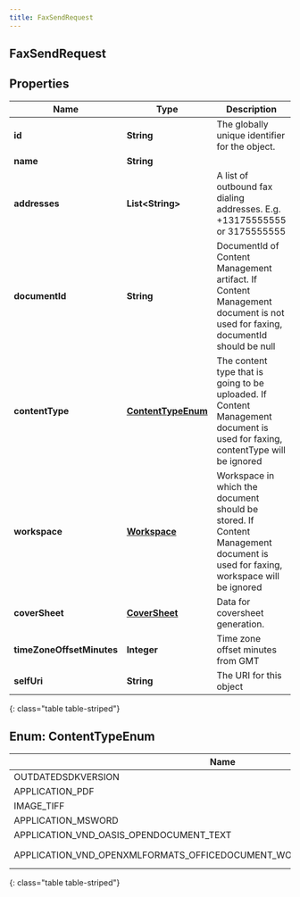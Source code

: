 ```yaml
---
title: FaxSendRequest
---
```


## FaxSendRequest

## Properties

| Name                      | Type                                                 | Description                                                                                                                    | Notes      |
| ------------------------- | ---------------------------------------------------- | ------------------------------------------------------------------------------------------------------------------------------ | ---------- |
| **id**                    | <!----><!---->**String**<!---->                      | The globally unique identifier for the object.                                                                                 | [optional] |
| **name**                  | <!----><!---->**String**<!---->                      |                                                                                                                                | [optional] |
| **addresses**             | <!----><!---->**List&lt;String&gt;**<!---->          | A list of outbound fax dialing addresses. E.g. +13175555555 or 3175555555                                                      |            |
| **documentId**            | <!----><!---->**String**<!---->                      | DocumentId of Content Management artifact. If Content Management document is not used for faxing, documentId should be null    | [optional] |
| **contentType**           | [**ContentTypeEnum**](#ContentTypeEnum)<!---->       | The content type that is going to be uploaded. If Content Management document is used for faxing, contentType will be ignored  | [optional] |
| **workspace**             | <!----><!---->[**Workspace**](Workspace.md)<!---->   | Workspace in which the document should be stored. If Content Management document is used for faxing, workspace will be ignored | [optional] |
| **coverSheet**            | <!----><!---->[**CoverSheet**](CoverSheet.md)<!----> | Data for coversheet generation.                                                                                                | [optional] |
| **timeZoneOffsetMinutes** | <!----><!---->**Integer**<!---->                     | Time zone offset minutes from GMT                                                                                              | [optional] |
| **selfUri**               | <!----><!---->**String**<!---->                      | The URI for this object                                                                                                        | [optional] |

{: class="table table-striped"}

<a name="ContentTypeEnum"></a>

## Enum: ContentTypeEnum

| Name                                                                    | Value                                                                               |
| ----------------------------------------------------------------------- | ----------------------------------------------------------------------------------- |
| OUTDATEDSDKVERSION                                                      | &quot;OutdatedSdkVersion&quot;                                                      |
| APPLICATION_PDF                                                         | &quot;application/pdf&quot;                                                         |
| IMAGE_TIFF                                                              | &quot;image/tiff&quot;                                                              |
| APPLICATION_MSWORD                                                      | &quot;application/msword&quot;                                                      |
| APPLICATION_VND_OASIS_OPENDOCUMENT_TEXT                                 | &quot;application/vnd.oasis.opendocument.text&quot;                                 |
| APPLICATION_VND_OPENXMLFORMATS_OFFICEDOCUMENT_WORDPROCESSINGML_DOCUMENT | &quot;application/vnd.openxmlformats-officedocument.wordprocessingml.document&quot; |

{: class="table table-striped"}

